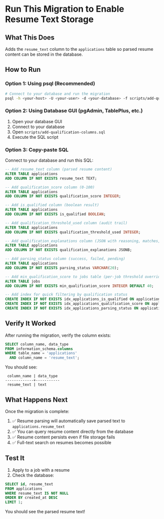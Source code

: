 # Run This Migration to Enable Resume Text Storage

## What This Does

Adds the `resume_text` column to the `applications` table so parsed resume content can be stored in the database.

## How to Run

### Option 1: Using psql (Recommended)

```bash
# Connect to your database and run the migration
psql -h <your-host> -U <your-user> -d <your-database> -f scripts/add-qualification-columns.sql
```

### Option 2: Using Database GUI (pgAdmin, TablePlus, etc.)

1. Open your database GUI
2. Connect to your database
3. Open `scripts/add-qualification-columns.sql`
4. Execute the SQL script

### Option 3: Copy-paste SQL

Connect to your database and run this SQL:

```sql
-- Add resume_text column (parsed resume content)
ALTER TABLE applications 
ADD COLUMN IF NOT EXISTS resume_text TEXT;

-- Add qualification_score column (0-100)
ALTER TABLE applications 
ADD COLUMN IF NOT EXISTS qualification_score INTEGER;

-- Add is_qualified column (boolean result)
ALTER TABLE applications 
ADD COLUMN IF NOT EXISTS is_qualified BOOLEAN;

-- Add qualification_threshold_used column (audit trail)
ALTER TABLE applications 
ADD COLUMN IF NOT EXISTS qualification_threshold_used INTEGER;

-- Add qualification_explanations column (JSON with reasoning, matches, gaps)
ALTER TABLE applications 
ADD COLUMN IF NOT EXISTS qualification_explanations JSONB;

-- Add parsing_status column (success, failed, pending)
ALTER TABLE applications 
ADD COLUMN IF NOT EXISTS parsing_status VARCHAR(20);

-- Add min_qualification_score to jobs table (per-job threshold override)
ALTER TABLE jobs 
ADD COLUMN IF NOT EXISTS min_qualification_score INTEGER DEFAULT 40;

-- Add index for quick filtering by qualification status
CREATE INDEX IF NOT EXISTS idx_applications_is_qualified ON applications(is_qualified);
CREATE INDEX IF NOT EXISTS idx_applications_qualification_score ON applications(qualification_score);
CREATE INDEX IF NOT EXISTS idx_applications_parsing_status ON applications(parsing_status);
```

## Verify It Worked

After running the migration, verify the column exists:

```sql
SELECT column_name, data_type 
FROM information_schema.columns 
WHERE table_name = 'applications' 
  AND column_name = 'resume_text';
```

You should see:
```
 column_name | data_type 
-------------+-----------
 resume_text | text
```

## What Happens Next

Once the migration is complete:

1. ✅ Resume parsing will automatically save parsed text to `applications.resume_text`
2. ✅ You can query resume content directly from the database
3. ✅ Resume content persists even if file storage fails
4. ✅ Full-text search on resumes becomes possible

## Test It

1. Apply to a job with a resume
2. Check the database:

```sql
SELECT id, resume_text 
FROM applications 
WHERE resume_text IS NOT NULL 
ORDER BY created_at DESC 
LIMIT 1;
```

You should see the parsed resume text!
